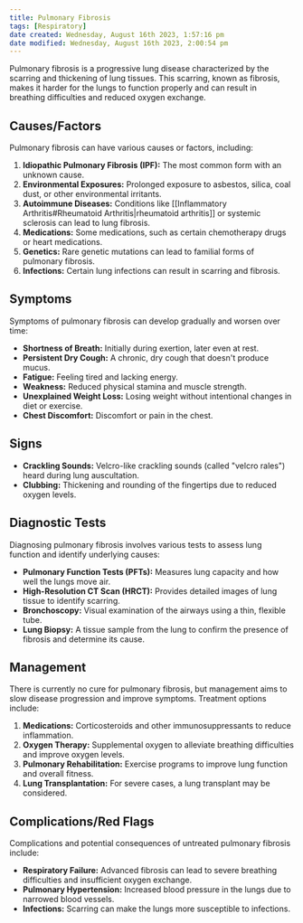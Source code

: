 ```yaml
---
title: Pulmonary Fibrosis
tags: [Respiratory]
date created: Wednesday, August 16th 2023, 1:57:16 pm
date modified: Wednesday, August 16th 2023, 2:00:54 pm
---
```

Pulmonary fibrosis is a progressive lung disease characterized by the scarring and thickening of lung tissues. This scarring, known as fibrosis, makes it harder for the lungs to function properly and can result in breathing difficulties and reduced oxygen exchange.

## Causes/Factors

Pulmonary fibrosis can have various causes or factors, including:

1. **Idiopathic Pulmonary Fibrosis (IPF):** The most common form with an unknown cause.
2. **Environmental Exposures:** Prolonged exposure to asbestos, silica, coal dust, or other environmental irritants.
3. **Autoimmune Diseases:** Conditions like [[Inflammatory Arthritis#Rheumatoid Arthritis|rheumatoid arthritis]] or systemic sclerosis can lead to lung fibrosis.
4. **Medications:** Some medications, such as certain chemotherapy drugs or heart medications.
5. **Genetics:** Rare genetic mutations can lead to familial forms of pulmonary fibrosis.
6. **Infections:** Certain lung infections can result in scarring and fibrosis.

## Symptoms

Symptoms of pulmonary fibrosis can develop gradually and worsen over time:

- **Shortness of Breath:** Initially during exertion, later even at rest.
- **Persistent Dry Cough:** A chronic, dry cough that doesn't produce mucus.
- **Fatigue:** Feeling tired and lacking energy.
- **Weakness:** Reduced physical stamina and muscle strength.
- **Unexplained Weight Loss:** Losing weight without intentional changes in diet or exercise.
- **Chest Discomfort:** Discomfort or pain in the chest.

## Signs

- **Crackling Sounds:** Velcro-like crackling sounds (called "velcro rales") heard during lung auscultation.
- **Clubbing:** Thickening and rounding of the fingertips due to reduced oxygen levels.

## Diagnostic Tests

Diagnosing pulmonary fibrosis involves various tests to assess lung function and identify underlying causes:

- **Pulmonary Function Tests (PFTs):** Measures lung capacity and how well the lungs move air.
- **High-Resolution CT Scan (HRCT):** Provides detailed images of lung tissue to identify scarring.
- **Bronchoscopy:** Visual examination of the airways using a thin, flexible tube.
- **Lung Biopsy:** A tissue sample from the lung to confirm the presence of fibrosis and determine its cause.

## Management

There is currently no cure for pulmonary fibrosis, but management aims to slow disease progression and improve symptoms. Treatment options include:

1. **Medications:** Corticosteroids and other immunosuppressants to reduce inflammation.
2. **Oxygen Therapy:** Supplemental oxygen to alleviate breathing difficulties and improve oxygen levels.
3. **Pulmonary Rehabilitation:** Exercise programs to improve lung function and overall fitness.
4. **Lung Transplantation:** For severe cases, a lung transplant may be considered.

## Complications/Red Flags

Complications and potential consequences of untreated pulmonary fibrosis include:

- **Respiratory Failure:** Advanced fibrosis can lead to severe breathing difficulties and insufficient oxygen exchange.
- **Pulmonary Hypertension:** Increased blood pressure in the lungs due to narrowed blood vessels.
- **Infections:** Scarring can make the lungs more susceptible to infections.
